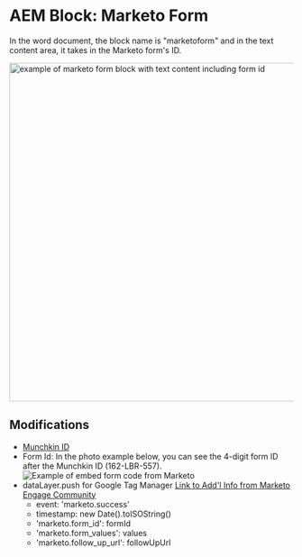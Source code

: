 # AEM Block: Marketo Form
In the word document, the block name is "marketoform" and in the text content area, it takes in the Marketo form's ID.

<img width="601" alt="example of marketo form block with text content including form id" src="https://github.com/user-attachments/assets/d7849313-dc5d-43d1-b40b-1fd7d4292909" />


## Modifications
- [Munchkin ID](https://nation.marketo.com/t5/knowledgebase/how-to-find-your-munchkin-id-for-a-marketo-instance/ta-p/248432)
- Form Id: In the photo example below, you can see the 4-digit form ID after the Munchkin ID (162-LBR-557).
![Example of embed form code from Marketo](https://experienceleague.adobe.com/en/docs/marketo/using/product-docs/demand-generation/forms/form-actions/media_143d0c35a972b429e2ddb7dda1cda3cf22866e8ee.png)
- dataLayer.push for Google Tag Manager [Link to Add'l Info from Marketo Engage Community](https://nation.marketo.com/t5/product-discussions/how-to-track-marketo-forms-in-google-analytics-using-using-api/td-p/305735)
    - event: 'marketo.success'
    - timestamp: new Date().toISOString()
    - 'marketo.form_id': formId
    - 'marketo.form_values': values
    - 'marketo.follow_up_url': followUpUrl
